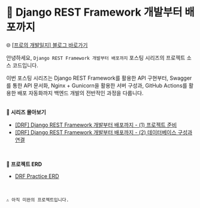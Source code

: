 # 🔖 Django REST Framework 개발부터 배포까지

🌐 [[프로의 개발일지] 블로그 바로가기](https://devpro.kr/)  

안녕하세요, `Django REST Framework 개발부터 배포까지` 포스팅 시리즈의 프로젝트 소스 코드입니다.  

이번 포스팅 시리즈는 Django REST Framework를 활용한 API 구현부터, Swagger를 통한 API 문서화, Nginx + Gunicorn을 활용한 서버 구성과, GitHub Actions를 활용한 배포 자동화까지 백엔드 개발의 전반적인 과정을 다룹니다.  
<br/>

**🚀 시리즈 몰아보기**
* [[DRF] Django REST Framework 개발부터 배포까지 - (1) 프로젝트 준비](https://devpro.kr/posts/DRF-Django-REST-Framework-%EA%B0%9C%EB%B0%9C%EB%B6%80%ED%84%B0-%EB%B0%B0%ED%8F%AC%EA%B9%8C%EC%A7%80-(1)-%ED%94%84%EB%A1%9C%EC%A0%9D%ED%8A%B8-%EC%A4%80%EB%B9%84/)
* [[DRF] Django REST Framework 개발부터 배포까지 - (2) 데이터베이스 구성과 연결](https://devpro.kr/posts/DRF-Django-REST-Framework-%EA%B0%9C%EB%B0%9C%EB%B6%80%ED%84%B0-%EB%B0%B0%ED%8F%AC%EA%B9%8C%EC%A7%80-(2)-%EB%8D%B0%EC%9D%B4%ED%84%B0%EB%B2%A0%EC%9D%B4%EC%8A%A4-%EA%B5%AC%EC%84%B1%EA%B3%BC-%EC%97%B0%EA%B2%B0/)
<br/>

**🎯 프로젝트 ERD**
* [DRF Practice ERD](https://www.erdcloud.com/d/YwosQyQrA8kyatQzY)
<br/>

```
⚠️ 아직 미완의 프로젝트입니다.
```
